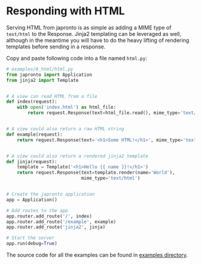 # Responding with HTML

Serving HTML from japronto is as simple as adding a MIME type of `text/html` to the Response. Jinja2 templating can be leveraged as well, although in the meantime you will have to do the heavy lifting of rendering templates before sending in a response.

Copy and paste following code into a file named `html.py`:

```python
# examples/8_html/html.py
from japronto import Application
from jinja2 import Template


# A view can read HTML from a file
def index(request):
    with open('index.html') as html_file:
        return request.Response(text=html_file.read(), mime_type='text/html')


# A view could also return a raw HTML string
def example(request):
    return request.Response(text='<h1>Some HTML!</h1>', mime_type='text/html')


# A view could also return a rendered jinja2 template
def jinja(request):
    template = Template('<h1>Hello {{ name }}!</h1>')
    return request.Response(text=template.render(name='World'),
                            mime_type='text/html')


# Create the japronto application
app = Application()

# Add routes to the app
app.router.add_route('/', index)
app.router.add_route('/example', example)
app.router.add_route('jinja2', jinja)

# Start the server
app.run(debug=True)
```

The source code for all the examples can be found in [examples directory](https://github.com/squeaky-pl/japronto/tree/master/examples).


